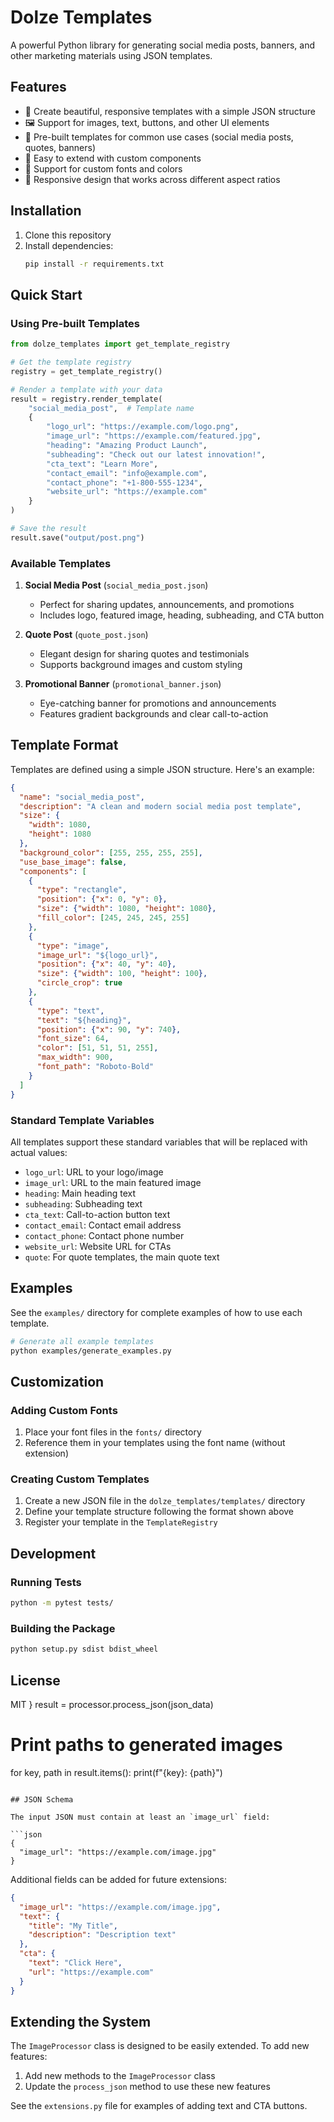 # Dolze Templates

A powerful Python library for generating social media posts, banners, and other marketing materials using JSON templates.

## Features

- 🎨 Create beautiful, responsive templates with a simple JSON structure
- 🖼️ Support for images, text, buttons, and other UI elements
- 🎯 Pre-built templates for common use cases (social media posts, quotes, banners)
- 🚀 Easy to extend with custom components
- 🎨 Support for custom fonts and colors
- 📱 Responsive design that works across different aspect ratios

## Installation

1. Clone this repository
2. Install dependencies:
   ```bash
   pip install -r requirements.txt
   ```

## Quick Start

### Using Pre-built Templates

```python
from dolze_templates import get_template_registry

# Get the template registry
registry = get_template_registry()

# Render a template with your data
result = registry.render_template(
    "social_media_post",  # Template name
    {
        "logo_url": "https://example.com/logo.png",
        "image_url": "https://example.com/featured.jpg",
        "heading": "Amazing Product Launch",
        "subheading": "Check out our latest innovation!",
        "cta_text": "Learn More",
        "contact_email": "info@example.com",
        "contact_phone": "+1-800-555-1234",
        "website_url": "https://example.com"
    }
)

# Save the result
result.save("output/post.png")
```

### Available Templates

1. **Social Media Post** (`social_media_post.json`)
   - Perfect for sharing updates, announcements, and promotions
   - Includes logo, featured image, heading, subheading, and CTA button

2. **Quote Post** (`quote_post.json`)
   - Elegant design for sharing quotes and testimonials
   - Supports background images and custom styling

3. **Promotional Banner** (`promotional_banner.json`)
   - Eye-catching banner for promotions and announcements
   - Features gradient backgrounds and clear call-to-action

## Template Format

Templates are defined using a simple JSON structure. Here's an example:

```json
{
  "name": "social_media_post",
  "description": "A clean and modern social media post template",
  "size": {
    "width": 1080,
    "height": 1080
  },
  "background_color": [255, 255, 255, 255],
  "use_base_image": false,
  "components": [
    {
      "type": "rectangle",
      "position": {"x": 0, "y": 0},
      "size": {"width": 1080, "height": 1080},
      "fill_color": [245, 245, 245, 255]
    },
    {
      "type": "image",
      "image_url": "${logo_url}",
      "position": {"x": 40, "y": 40},
      "size": {"width": 100, "height": 100},
      "circle_crop": true
    },
    {
      "type": "text",
      "text": "${heading}",
      "position": {"x": 90, "y": 740},
      "font_size": 64,
      "color": [51, 51, 51, 255],
      "max_width": 900,
      "font_path": "Roboto-Bold"
    }
  ]
}
```

### Standard Template Variables

All templates support these standard variables that will be replaced with actual values:

- `logo_url`: URL to your logo/image
- `image_url`: URL to the main featured image
- `heading`: Main heading text
- `subheading`: Subheading text
- `cta_text`: Call-to-action button text
- `contact_email`: Contact email address
- `contact_phone`: Contact phone number
- `website_url`: Website URL for CTAs
- `quote`: For quote templates, the main quote text

## Examples

See the `examples/` directory for complete examples of how to use each template.

```bash
# Generate all example templates
python examples/generate_examples.py
```

## Customization

### Adding Custom Fonts

1. Place your font files in the `fonts/` directory
2. Reference them in your templates using the font name (without extension)

### Creating Custom Templates

1. Create a new JSON file in the `dolze_templates/templates/` directory
2. Define your template structure following the format shown above
3. Register your template in the `TemplateRegistry`

## Development

### Running Tests

```bash
python -m pytest tests/
```

### Building the Package

```bash
python setup.py sdist bdist_wheel
```

## License

MIT
}
result = processor.process_json(json_data)

# Print paths to generated images
for key, path in result.items():
    print(f"{key}: {path}")
```

## JSON Schema

The input JSON must contain at least an `image_url` field:

```json
{
  "image_url": "https://example.com/image.jpg"
}
```

Additional fields can be added for future extensions:

```json
{
  "image_url": "https://example.com/image.jpg",
  "text": {
    "title": "My Title",
    "description": "Description text"
  },
  "cta": {
    "text": "Click Here",
    "url": "https://example.com"
  }
}
```

## Extending the System

The `ImageProcessor` class is designed to be easily extended. To add new features:

1. Add new methods to the `ImageProcessor` class
2. Update the `process_json` method to use these new features

See the `extensions.py` file for examples of adding text and CTA buttons.
